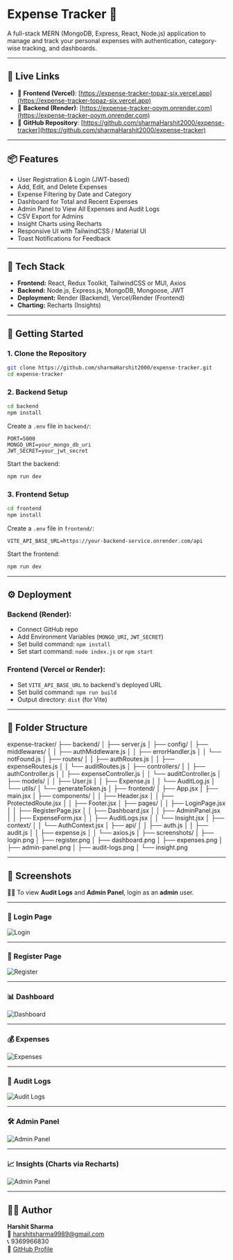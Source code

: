 
# Expense Tracker 💸

A full-stack MERN (MongoDB, Express, React, Node.js) application to manage and track your personal expenses with authentication, category-wise tracking, and dashboards.

---

## 🚀 Live Links

- 🔗 **Frontend (Vercel)**: [https://expense-tracker-topaz-six.vercel.app](https://expense-tracker-topaz-six.vercel.app)
- 🔗 **Backend (Render)**: [https://expense-tracker-ooym.onrender.com](https://expense-tracker-ooym.onrender.com)
- 🔗 **GitHub Repository**: [https://github.com/sharmaHarshit2000/expense-tracker](https://github.com/sharmaHarshit2000/expense-tracker)

---

## 📦 Features

- User Registration & Login (JWT-based)
- Add, Edit, and Delete Expenses
- Expense Filtering by Date and Category
- Dashboard for Total and Recent Expenses
- Admin Panel to View All Expenses and Audit Logs
- CSV Export for Admins
- Insight Charts using Recharts
- Responsive UI with TailwindCSS / Material UI
- Toast Notifications for Feedback

---

## 🧰 Tech Stack

- **Frontend:** React, Redux Toolkit, TailwindCSS or MUI, Axios
- **Backend:** Node.js, Express.js, MongoDB, Mongoose, JWT
- **Deployment:** Render (Backend), Vercel/Render (Frontend)
- **Charting:** Recharts (Insights)

---

## 🚀 Getting Started

### 1. Clone the Repository

```bash
git clone https://github.com/sharmaHarshit2000/expense-tracker.git
cd expense-tracker
```

### 2. Backend Setup

```bash
cd backend
npm install
```

Create a `.env` file in `backend/`:

```env
PORT=5000
MONGO_URI=your_mongo_db_uri
JWT_SECRET=your_jwt_secret
```

Start the backend:

```bash
npm run dev
```

### 3. Frontend Setup

```bash
cd frontend
npm install
```

Create a `.env` file in `frontend/`:

```env
VITE_API_BASE_URL=https://your-backend-service.onrender.com/api
```

Start the frontend:

```bash
npm run dev
```

---

## ⚙️ Deployment

### Backend (Render):

- Connect GitHub repo
- Add Environment Variables (`MONGO_URI`, `JWT_SECRET`)
- Set build command: `npm install`
- Set start command: `node index.js` or `npm start`

### Frontend (Vercel or Render):

- Set `VITE_API_BASE_URL` to backend's deployed URL
- Set build command: `npm run build`
- Output directory: `dist` (for Vite)

---

## 📁 Folder Structure

expense-tracker/
├── backend/
│   ├── server.js
│   ├── config/
│   ├── middlewares/
│   │   ├── authMiddleware.js
│   │   ├── errorHandler.js
│   │   └── notFound.js
│   ├── routes/
│   │   ├── authRoutes.js
│   │   ├── expenseRoutes.js
│   │   └── auditRoutes.js
│   ├── controllers/
│   │   ├── authController.js
│   │   ├── expenseController.js
│   │   └── auditController.js
│   ├── models/
│   │   ├── User.js
│   │   ├── Expense.js
│   │   └── AuditLog.js
│   └── utils/
│       └── generateToken.js
│
├── frontend/
│   ├── App.jsx
│   ├── main.jsx
│   ├── components/
│   │   ├── Header.jsx
│   │   ├── ProtectedRoute.jsx
│   │   ├── Footer.jsx
│   ├── pages/
│   │   ├── LoginPage.jsx
│   │   ├── RegisterPage.jsx
│   │   ├── Dashboard.jsx
│   │   ├── AdminPanel.jsx
│   │   ├── ExpenseForm.jsx
│   │   ├── AuditLogs.jsx
│   │   └── Insight.jsx
│   ├── context/
│   │   └── AuthContext.jsx
│   ├── api/
│   │   ├── auth.js
│   │   ├── audit.js
│   │   ├── expense.js
│   │   └── axios.js
│
├── screenshots/
│   ├── login.png
│   ├── register.png
│   ├── dashboard.png
│   ├── expenses.png
│   ├── admin-panel.png
│   ├── audit-logs.png
│   └── insight.png

---

## 📸 Screenshots

🧑‍💼 To view **Audit Logs** and **Admin Panel**, login as an **admin** user.

---

### 🔐 Login Page  
![Login](./screenshots/login.png)

---

### 📝 Register Page  
![Register](./screenshots/register.png)

---

### 📊 Dashboard  
![Dashboard](./screenshots/dashboard.png)

---

### 💰 Expenses  
![Expenses](./screenshots/expenses.png)

---

### 📁 Audit Logs  
![Audit Logs](./screenshots/audit-logs.png)

---

### 🛠️ Admin Panel  
![Admin Panel](./screenshots/admin-panel.png)

---

### 📈 Insights (Charts via Recharts)
![Admin Panel](./screenshots/Insights.png)

---

## 🧑‍💻 Author

**Harshit Sharma**  
📧 harshitsharma9989@gmail.com  
📞 9369966830  
🔗 [GitHub Profile](https://github.com/sharmaHarshit2000)
